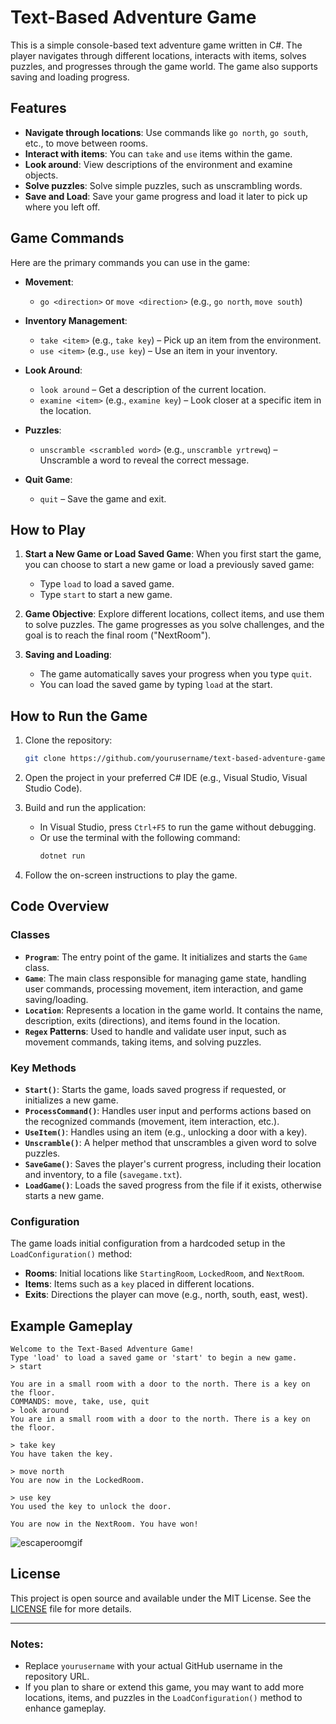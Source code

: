 # Text-Based Adventure Game

This is a simple console-based text adventure game written in C#. The player navigates through different locations, interacts with items, solves puzzles, and progresses through the game world. The game also supports saving and loading progress.

## Features

- **Navigate through locations**: Use commands like `go north`, `go south`, etc., to move between rooms.
- **Interact with items**: You can `take` and `use` items within the game.
- **Look around**: View descriptions of the environment and examine objects.
- **Solve puzzles**: Solve simple puzzles, such as unscrambling words.
- **Save and Load**: Save your game progress and load it later to pick up where you left off.
  
## Game Commands

Here are the primary commands you can use in the game:

- **Movement**: 
  - `go <direction>` or `move <direction>` (e.g., `go north`, `move south`)
  
- **Inventory Management**:
  - `take <item>` (e.g., `take key`) – Pick up an item from the environment.
  - `use <item>` (e.g., `use key`) – Use an item in your inventory.

- **Look Around**:
  - `look around` – Get a description of the current location.
  - `examine <item>` (e.g., `examine key`) – Look closer at a specific item in the location.

- **Puzzles**:
  - `unscramble <scrambled word>` (e.g., `unscramble yrtrewq`) – Unscramble a word to reveal the correct message.

- **Quit Game**:
  - `quit` – Save the game and exit.

## How to Play

1. **Start a New Game or Load Saved Game**:
   When you first start the game, you can choose to start a new game or load a previously saved game:
   - Type `load` to load a saved game.
   - Type `start` to start a new game.
   
2. **Game Objective**:
   Explore different locations, collect items, and use them to solve puzzles. The game progresses as you solve challenges, and the goal is to reach the final room ("NextRoom").

3. **Saving and Loading**:
   - The game automatically saves your progress when you type `quit`.
   - You can load the saved game by typing `load` at the start.

## How to Run the Game

1. Clone the repository:

   ```bash
   git clone https://github.com/yourusername/text-based-adventure-game.git
   ```

2. Open the project in your preferred C# IDE (e.g., Visual Studio, Visual Studio Code).

3. Build and run the application:
   - In Visual Studio, press `Ctrl+F5` to run the game without debugging.
   - Or use the terminal with the following command:
     ```bash
     dotnet run
     ```

4. Follow the on-screen instructions to play the game.

## Code Overview

### Classes

- **`Program`**: The entry point of the game. It initializes and starts the `Game` class.
- **`Game`**: The main class responsible for managing game state, handling user commands, processing movement, item interaction, and game saving/loading.
- **`Location`**: Represents a location in the game world. It contains the name, description, exits (directions), and items found in the location.
- **`Regex` Patterns**: Used to handle and validate user input, such as movement commands, taking items, and solving puzzles.

### Key Methods

- **`Start()`**: Starts the game, loads saved progress if requested, or initializes a new game.
- **`ProcessCommand()`**: Handles user input and performs actions based on the recognized commands (movement, item interaction, etc.).
- **`UseItem()`**: Handles using an item (e.g., unlocking a door with a key).
- **`Unscramble()`**: A helper method that unscrambles a given word to solve puzzles.
- **`SaveGame()`**: Saves the player's current progress, including their location and inventory, to a file (`savegame.txt`).
- **`LoadGame()`**: Loads the saved progress from the file if it exists, otherwise starts a new game.

### Configuration

The game loads initial configuration from a hardcoded setup in the `LoadConfiguration()` method:
- **Rooms**: Initial locations like `StartingRoom`, `LockedRoom`, and `NextRoom`.
- **Items**: Items such as a `key` placed in different locations.
- **Exits**: Directions the player can move (e.g., north, south, east, west).

## Example Gameplay

```
Welcome to the Text-Based Adventure Game!
Type 'load' to load a saved game or 'start' to begin a new game.
> start

You are in a small room with a door to the north. There is a key on the floor.
COMMANDS: move, take, use, quit
> look around
You are in a small room with a door to the north. There is a key on the floor.

> take key
You have taken the key.

> move north
You are now in the LockedRoom.

> use key
You used the key to unlock the door.

You are now in the NextRoom. You have won!

```

![escaperoomgif](https://github.com/user-attachments/assets/d204be00-0a8a-449c-8803-763eb6991572)

## License

This project is open source and available under the MIT License. See the [LICENSE](LICENSE) file for more details.

---

### Notes:
- Replace `yourusername` with your actual GitHub username in the repository URL.
- If you plan to share or extend this game, you may want to add more locations, items, and puzzles in the `LoadConfiguration()` method to enhance gameplay.
